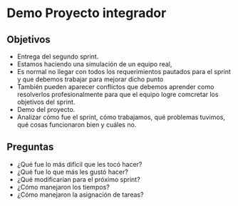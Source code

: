 # Demo Proyecto integrador

## Objetivos
- Entrega del segundo sprint. 
- Estamos haciendo una simulación de un equipo real, 
- Es normal no llegar con todos los requerimientos pautados para el sprint y que debemos trabajar para mejorar dicho punto
- También pueden aparecer conflictos que debemos aprender como resolverlos profesionalmente para que el equipo logre comcretar los objetivos del sprint.
- Demo del proyecto. 
- Analizar cómo fue el sprint, cómo trabajamos, qué problemas tuvimos, qué cosas funcionaron bien y cuáles no.

## Preguntas
- ¿Qué fue lo más dificil que les tocó hacer?
- ¿Qué fue lo que más les gustó hacer?
- ¿Qué modificarían para el próximo sprint?
- ¿Cómo manejaron los tiempos?
- ¿Cómo manejaron la asignación de tareas?
